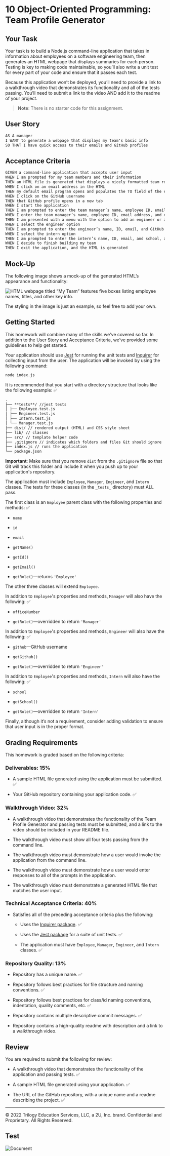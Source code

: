 # 10 Object-Oriented Programming: Team Profile Generator

## Your Task

Your task is to build a Node.js command-line application that takes in information about employees on a software engineering team, then generates an HTML webpage that displays summaries for each person. Testing is key to making code maintainable, so you’ll also write a unit test for every part of your code and ensure that it passes each test.

Because this application won’t be deployed, you’ll need to provide a link to a walkthrough video that demonstrates its functionality and all of the tests passing. You’ll need to submit a link to the video AND add it to the readme of your project.

> **Note**: There is no starter code for this assignment.

## User Story

```md
AS A manager
I WANT to generate a webpage that displays my team's basic info
SO THAT I have quick access to their emails and GitHub profiles
```

## Acceptance Criteria

```md
GIVEN a command-line application that accepts user input
WHEN I am prompted for my team members and their information
THEN an HTML file is generated that displays a nicely formatted team roster based on user input
WHEN I click on an email address in the HTML
THEN my default email program opens and populates the TO field of the email with the address
WHEN I click on the GitHub username
THEN that GitHub profile opens in a new tab
WHEN I start the application
THEN I am prompted to enter the team manager’s name, employee ID, email address, and office number
WHEN I enter the team manager’s name, employee ID, email address, and office number
THEN I am presented with a menu with the option to add an engineer or an intern or to finish building my team
WHEN I select the engineer option
THEN I am prompted to enter the engineer’s name, ID, email, and GitHub username, and I am taken back to the menu
WHEN I select the intern option
THEN I am prompted to enter the intern’s name, ID, email, and school, and I am taken back to the menu
WHEN I decide to finish building my team
THEN I exit the application, and the HTML is generated
```

## Mock-Up

The following image shows a mock-up of the generated HTML’s appearance and functionality:

![HTML webpage titled “My Team” features five boxes listing employee names, titles, and other key info.](./Assets/10-object-oriented-programming-homework-demo.png)

The styling in the image is just an example, so feel free to add your own.

## Getting Started

This homework will combine many of the skills we've covered so far. In addition to the User Story and Acceptance Criteria, we’ve provided some guidelines to help get started.

Your application should use [Jest](https://www.npmjs.com/package/jest) for running the unit tests and [Inquirer](https://www.npmjs.com/package/inquirer) for collecting input from the user. The application will be invoked by using the following command:

```bash
node index.js
```

It is recommended that you start with a directory structure that looks like the following example: ✅
 
```md
.
├── **tests**/ //jest tests
│ ├── Employee.test.js
│ ├── Engineer.test.js
│ ├── Intern.test.js
│ └── Manager.test.js
├── dist/ // rendered output (HTML) and CSS style sheet  
├── lib/ // classes
├── src/ // template helper code
├── .gitignore // indicates which folders and files Git should ignore
├── index.js // runs the application
└── package.json
```

**Important**: Make sure that you remove `dist` from the `.gitignore` file so that Git will track this folder and include it when you push up to your application's repository.

The application must include `Employee`, `Manager`, `Engineer`, and `Intern` classes. The tests for these classes (in the `_tests_` directory) must ALL pass.

The first class is an `Employee` parent class with the following properties and methods: ✅

- `name` 

- `id`

- `email`

- `getName()`

- `getId()`

- `getEmail()`

- `getRole()`&mdash;returns `'Employee'`

The other three classes will extend `Employee`. 





In addition to `Employee`'s properties and methods, `Manager` will also have the following: ✅

- `officeNumber`

- `getRole()`&mdash;overridden to return `'Manager'`



In addition to `Employee`'s properties and methods, `Engineer` will also have the following: ✅

- `github`&mdash;GitHub username

- `getGithub()`

- `getRole()`&mdash;overridden to return `'Engineer'`



In addition to `Employee`'s properties and methods, `Intern` will also have the following: ✅

- `school`

- `getSchool()`

- `getRole()`&mdash;overridden to return `'Intern'`

Finally, although it’s not a requirement, consider adding validation to ensure that user input is in the proper format.



## Grading Requirements

This homework is graded based on the following criteria:

### Deliverables: 15%

- A sample HTML file generated using the application must be submitted. ✅

- Your GitHub repository containing your application code. ✅

### Walkthrough Video: 32%

- A walkthrough video that demonstrates the functionality of the Team Profile Generator and passing tests must be submitted, and a link to the video should be included in your README file. 

- The walkthrough video must show all four tests passing from the command line.

- The walkthrough video must demonstrate how a user would invoke the application from the command line.

- The walkthrough video must demonstrate how a user would enter responses to all of the prompts in the application.

- The walkthrough video must demonstrate a generated HTML file that matches the user input.

### Technical Acceptance Criteria: 40%

- Satisfies all of the preceding acceptance criteria plus the following:

  - Uses the [Inquirer package](https://www.npmjs.com/package/inquirer). ✅

  - Uses the [Jest package](https://www.npmjs.com/package/jest) for a suite of unit tests. ✅

  - The application must have `Employee`, `Manager`, `Engineer`, and `Intern` classes. ✅

### Repository Quality: 13%

- Repository has a unique name. ✅

- Repository follows best practices for file structure and naming conventions. ✅

- Repository follows best practices for class/id naming conventions, indentation, quality comments, etc. ✅

- Repository contains multiple descriptive commit messages. ✅
 
- Repository contains a high-quality readme with description and a link to a walkthrough video. 

## Review

You are required to submit the following for review:

- A walkthrough video that demonstrates the functionality of the application and passing tests. ✅

- A sample HTML file generated using your application. ✅

- The URL of the GitHub repository, with a unique name and a readme describing the project. ✅

---

© 2022 Trilogy Education Services, LLC, a 2U, Inc. brand. Confidential and Proprietary. All Rights Reserved.

## Test
![Document](https://user-images.githubusercontent.com/93915846/156169380-e5ea451b-37ce-462b-9557-edb8bfdd9c80.gif)
